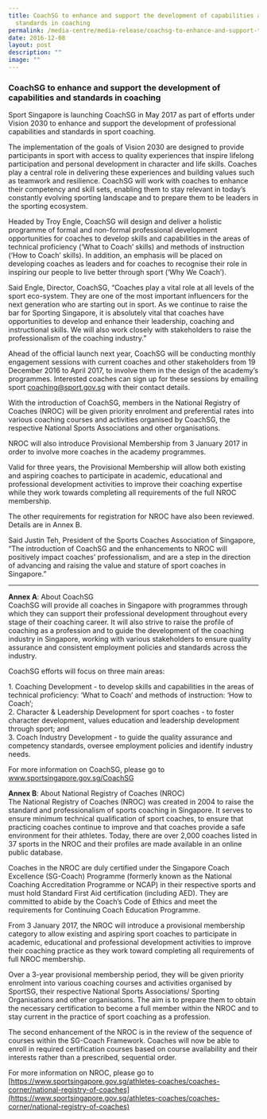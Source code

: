 ```yaml
---
title: CoachSG to enhance and support the development of capabilities and
  standards in coaching
permalink: /media-centre/media-release/coachsg-to-enhance-and-support-the-development-of-capabilities-and/
date: 2016-12-08
layout: post
description: ""
image: ""
---
```

### **CoachSG to enhance and support the development of capabilities and standards in coaching**

Sport Singapore is launching CoachSG in May 2017 as part of efforts under Vision 2030 to enhance and support the development of professional capabilities and standards in sport coaching.

The implementation of the goals of Vision 2030 are designed to provide participants in sport with access to quality experiences that inspire lifelong participation and personal development in character and life skills. Coaches play a central role in delivering these experiences and building values such as teamwork and resilience. CoachSG will work with coaches to enhance their competency and skill sets, enabling them to stay relevant in today’s constantly evolving sporting landscape and to prepare them to be leaders in the sporting ecosystem.

Headed by Troy Engle, CoachSG will design and deliver a holistic programme of formal and non-formal professional development opportunities for coaches to develop skills and capabilities in the areas of technical proficiency (‘What to Coach’ skills) and methods of instruction (‘How to Coach’ skills). In addition, an emphasis will be placed on developing coaches as leaders and for coaches to recognise their role in inspiring our people to live better through sport (‘Why We Coach’).

Said Engle, Director, CoachSG, “Coaches play a vital role at all levels of the sport eco-system. They are one of the most important influencers for the next generation who are starting out in sport. As we continue to raise the bar for Sporting Singapore, it is absolutely vital that coaches have opportunities to develop and enhance their leadership, coaching and instructional skills. We will also work closely with stakeholders to raise the professionalism of the coaching industry.”

Ahead of the official launch next year, CoachSG will be conducting monthly engagement sessions with current coaches and other stakeholders from 19 December 2016 to April 2017, to involve them in the design of the academy’s programmes. Interested coaches can sign up for these sessions by emailing sport [coaching@sport.gov.sg](mailto:coaching@sport.gov.sg) with their contact details.

With the introduction of CoachSG, members in the National Registry of Coaches (NROC) will be given priority enrolment and preferential rates into various coaching courses and activities organised by CoachSG, the respective National Sports Associations and other organisations.

NROC will also introduce Provisional Membership from 3 January 2017 in order to involve more coaches in the academy programmes.

Valid for three years, the Provisional Membership will allow both existing and aspiring coaches to participate in academic, educational and professional development activities to improve their coaching expertise while they work towards completing all requirements of the full NROC membership.

The other requirements for registration for NROC have also been reviewed. Details are in Annex B.

Said Justin Teh, President of the Sports Coaches Association of Singapore, “The introduction of CoachSG and the enhancements to NROC will positively impact coaches’ professionalism, and are a step in the direction of advancing and raising the value and stature of sport coaches in Singapore.”  

---

**Annex A**: About CoachSG<br>
CoachSG will provide all coaches in Singapore with programmes through which they can support their professional development throughout every stage of their coaching career. It will also strive to raise the profile of coaching as a profession and to guide the development of the coaching industry in Singapore, working with various stakeholders to ensure quality assurance and consistent employment policies and standards across the industry.  

CoachSG efforts will focus on three main areas:  

1\. Coaching Development - to develop skills and capabilities in the areas of technical proficiency: ‘What to Coach’ and methods of instruction: ‘How to Coach’;<br>
2\. Character & Leadership Development for sport coaches - to foster character development, values education and leadership development through sport; and<br>
3\. Coach Industry Development - to guide the quality assurance and competency standards, oversee employment policies and identify industry needs.  
  
For more information on CoachSG, please go to www.sportsingapore.gov.sg/CoachSG  
  
**Annex B**: About National Registry of Coaches (NROC)<br>
The National Registry of Coaches (NROC) was created in 2004 to raise the standard and professionalism of sports coaching in Singapore. It serves to ensure minimum technical qualification of sport coaches, to ensure that practicing coaches continue to improve and that coaches provide a safe environment for their athletes. Today, there are over 2,000 coaches listed in 37 sports in the NROC and their profiles are made available in an online public database. 

Coaches in the NROC are duly certified under the Singapore Coach Excellence (SG-Coach) Programme (formerly known as the National Coaching Accreditation Programme or NCAP) in their respective sports and must hold Standard First Aid certification (including AED). They are committed to abide by the Coach’s Code of Ethics and meet the requirements for Continuing Coach Education Programme.

From 3 January 2017, the NROC will introduce a provisional membership category to allow existing and aspiring sport coaches to participate in academic, educational and professional development activities to improve their coaching practice as they work toward completing all requirements of full NROC membership.

Over a 3-year provisional membership period, they will be given priority enrolment into various coaching courses and activities organised by SportSG, their respective National Sports Associations/ Sporting Organisations and other organisations. The aim is to prepare them to obtain the necessary certification to become a full member within the NROC and to stay current in the practice of sport coaching as a profession.  
  
The second enhancement of the NROC is in the review of the sequence of courses within the SG-Coach Framework. Coaches will now be able to enroll in required certification courses based on course availability and their interests rather than a prescribed, sequential order.  
  
For more information on NROC, please go to [https://www.sportsingapore.gov.sg/athletes-coaches/coaches-corner/national-registry-of-coaches](https://www.sportsingapore.gov.sg/athletes-coaches/coaches-corner/national-registry-of-coaches)